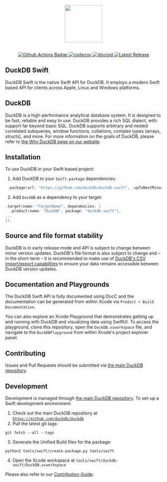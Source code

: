 <div align="center">
  <img src="https://duckdb.org/images/logo-dl/DuckDB_Logo-stacked.svg" height="120">
</div>
<br>

<p align="center">
  <a href="https://github.com/duckdb/duckdb/actions">
    <img src="https://github.com/duckdb/duckdb/actions/workflows/Main.yml/badge.svg?branch=main" alt="Github Actions Badge">
  </a>
  <a href="https://app.codecov.io/gh/duckdb/duckdb">
    <img src="https://codecov.io/gh/duckdb/duckdb/branch/main/graph/badge.svg?token=FaxjcfFghN" alt="codecov"/>
  </a>
  <a href="https://discord.gg/tcvwpjfnZx">
    <img src="https://shields.io/discord/909674491309850675" alt="discord" />
  </a>
  <a href="https://github.com/duckdb/duckdb/releases/">
    <img src="https://img.shields.io/github/v/release/duckdb/duckdb?color=brightgreen&display_name=tag&logo=duckdb&logoColor=white" alt="Latest Release">
  </a>
</p>

## DuckDB Swift
DuckDB Swift is the native Swift API for DuckDB. It employs a modern Swift 
based API for clients across Apple, Linux and Windows platforms.

## DuckDB
DuckDB is a high-performance analytical database system. It is designed to be fast, reliable and easy to use. DuckDB provides a rich SQL dialect, with support far beyond basic SQL. DuckDB supports arbitrary and nested correlated subqueries, window functions, collations, complex types (arrays, structs), and more. For more information on the goals of DuckDB, please refer to [the Why DuckDB page on our website](https://duckdb.org/why_duckdb).

## Installation
To use DuckDB in your Swift based project:
1. Add DuckDB to your `Swift.package` dependencies:

  ```swift
   .package(url: "https://github.com/duckdb/duckdb-swift", .upToNextMinor(from: .init(0, x, 0))),
   ```

2. Add `DuckDB` as a dependency to your target:
 
  ```swift
  .target(name: "TargetName", dependencies: [
    .product(name: "DuckDB", package: "duckdb-swift"),
  ...
  ]),
  ```    

## Source and file format stability
DuckDB is in early release mode and API is subject to change between minor version updates. DuckDB's file format is also subject to change and – in the short-term – it is recommended to make use of [DuckDB's CSV import/export capabilities](https://duckdb.org/docs/csv_import.html) to ensure your data remains accessible between DuckDB version updates.

## Documentation and Playgrounds
The DuckDB Swift API is fully documented using DocC and the documentation can be generated from within Xcode via `Product > Build Documentation`.

You can also explore an Xcode Playground that demonstrates getting up and running with DuckDB and visualizing data using SwiftUI. To access the playground, clone this repository, open the `DuckDB.xcworkspace` file, and navigate to the `DuckDBPlayground` from within Xcode's project explorer panel.

## Contributing
Issues and Pull Requests should be submitted via [the main DuckDB repository](https://github.com/duckdb/duckdb).

## Development 
Development is managed through [the main DuckDB repository](https://github.com/duckdb/duckdb). To set-up a Swift development environment:

  1. Check out the main DuckDB repository at [`https://github.com/duckdb/duckdb`](https://github.com/duckdb/duckdb)
  2. Pull the latest git tags:
  ```shell
  git fetch --all --tags
  ```
  3. Generate the Unified Build files for the package:
  ```shell
  python3 tools/swift/create-package.py tools/swift
  ```
  4. Open the Xcode workspace at `tools/swift/duckdb-swift/DuckDB.xcworkspace`

Please also refer to our [Contribution Guide](https://github.com/duckdb/duckdb/blob/main/CONTRIBUTING.md).
